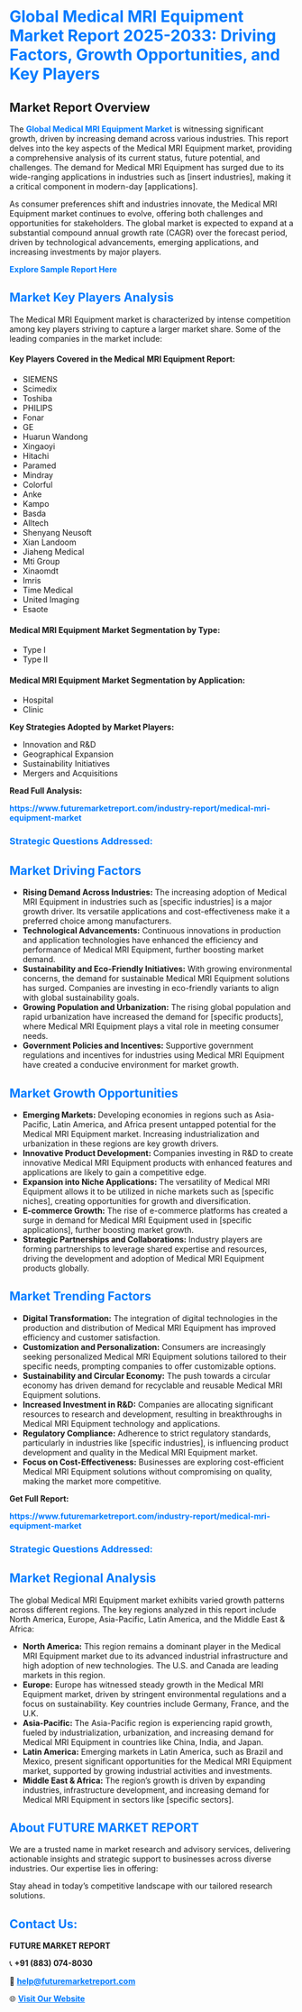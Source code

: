 <h1 style="color: #007BFF;">Global Medical MRI Equipment Market Report 2025-2033: Driving Factors, Growth Opportunities, and Key Players</h1>

<section id="overview">
<h2>Market Report Overview</h2>
<p>The <a href="https://www.futuremarketreport.com/industry-report/medical-mri-equipment-market" style="color: #007BFF; text-decoration: none;"><strong>Global Medical MRI Equipment Market</strong></a> is witnessing significant growth, driven by increasing demand across various industries. This report delves into the key aspects of the Medical MRI Equipment market, providing a comprehensive analysis of its current status, future potential, and challenges. The demand for Medical MRI Equipment has surged due to its wide-ranging applications in industries such as [insert industries], making it a critical component in modern-day [applications].</p>
<p>As consumer preferences shift and industries innovate, the Medical MRI Equipment market continues to evolve, offering both challenges and opportunities for stakeholders. The global market is expected to expand at a substantial compound annual growth rate (CAGR) over the forecast period, driven by technological advancements, emerging applications, and increasing investments by major players.</p>
</section>

<section id="overview">
<p><a href="https://www.futuremarketreport.com/request-sample/reportId=64627" style="color: #007BFF; text-decoration: none;"><strong>Explore Sample Report Here</strong></a></p>
</section>

<section id="key-players">
<h2 style="color: #007BFF;">Market Key Players Analysis</h2>
<p>The Medical MRI Equipment market is characterized by intense competition among key players striving to capture a larger market share. Some of the leading companies in the market include:</p>
<h4>Key Players Covered in the Medical MRI Equipment Report:</h4>
<ul><li>SIEMENS</li><li>Scimedix</li><li>Toshiba</li><li>PHILIPS</li><li>Fonar</li><li>GE</li><li>Huarun Wandong</li><li>Xingaoyi</li><li>Hitachi</li><li>Paramed</li><li>Mindray</li><li>Colorful</li><li>Anke</li><li>Kampo</li><li>Basda</li><li>Alltech</li><li>Shenyang Neusoft</li><li>Xian Landoom</li><li>Jiaheng Medical</li><li>Mti Group</li><li>Xinaomdt</li><li>Imris</li><li>Time Medical</li><li>United Imaging</li><li>Esaote</li></ul>
<h4>Medical MRI Equipment Market Segmentation by Type:</h4>
<ul><li>Type I</li><li>Type II</li></ul>

<h4>Medical MRI Equipment Market Segmentation by Application:</h4>
<ul><li>Hospital</li><li>Clinic</li></ul>
<p><strong>Key Strategies Adopted by Market Players:</strong></p>
<ul>
<li>Innovation and R&D</li>
<li>Geographical Expansion</li>
<li>Sustainability Initiatives</li>
<li>Mergers and Acquisitions</li>
</ul>
</section>

<section>
<p><strong>Read Full Analysis: </strong></p><a href="https://www.futuremarketreport.com/industry-report/medical-mri-equipment-market" style="color: #007BFF; text-decoration: none;"><strong>https://www.futuremarketreport.com/industry-report/medical-mri-equipment-market</strong></a>
<h3 style="color: #007BFF;">Strategic Questions Addressed:</h3>
</section>

<section id="driving-factors">
<h2 style="color: #007BFF;">Market Driving Factors</h2>
<ul>
<li><strong>Rising Demand Across Industries:</strong> The increasing adoption of Medical MRI Equipment in industries such as [specific industries] is a major growth driver. Its versatile applications and cost-effectiveness make it a preferred choice among manufacturers.</li>
<li><strong>Technological Advancements:</strong> Continuous innovations in production and application technologies have enhanced the efficiency and performance of Medical MRI Equipment, further boosting market demand.</li>
<li><strong>Sustainability and Eco-Friendly Initiatives:</strong> With growing environmental concerns, the demand for sustainable Medical MRI Equipment solutions has surged. Companies are investing in eco-friendly variants to align with global sustainability goals.</li>
<li><strong>Growing Population and Urbanization:</strong> The rising global population and rapid urbanization have increased the demand for [specific products], where Medical MRI Equipment plays a vital role in meeting consumer needs.</li>
<li><strong>Government Policies and Incentives:</strong> Supportive government regulations and incentives for industries using Medical MRI Equipment have created a conducive environment for market growth.</li>
</ul>
</section>

<section id="growth-opportunities">
<h2 style="color: #007BFF;">Market Growth Opportunities</h2>
<ul>
<li><strong>Emerging Markets:</strong> Developing economies in regions such as Asia-Pacific, Latin America, and Africa present untapped potential for the Medical MRI Equipment market. Increasing industrialization and urbanization in these regions are key growth drivers.</li>
<li><strong>Innovative Product Development:</strong> Companies investing in R&D to create innovative Medical MRI Equipment products with enhanced features and applications are likely to gain a competitive edge.</li>
<li><strong>Expansion into Niche Applications:</strong> The versatility of Medical MRI Equipment allows it to be utilized in niche markets such as [specific niches], creating opportunities for growth and diversification.</li>
<li><strong>E-commerce Growth:</strong> The rise of e-commerce platforms has created a surge in demand for Medical MRI Equipment used in [specific applications], further boosting market growth.</li>
<li><strong>Strategic Partnerships and Collaborations:</strong> Industry players are forming partnerships to leverage shared expertise and resources, driving the development and adoption of Medical MRI Equipment products globally.</li>
</ul>
</section>

<section id="trending-factors">
<h2 style="color: #007BFF;">Market Trending Factors</h2>
<ul>
<li><strong>Digital Transformation:</strong> The integration of digital technologies in the production and distribution of Medical MRI Equipment has improved efficiency and customer satisfaction.</li>
<li><strong>Customization and Personalization:</strong> Consumers are increasingly seeking personalized Medical MRI Equipment solutions tailored to their specific needs, prompting companies to offer customizable options.</li>
<li><strong>Sustainability and Circular Economy:</strong> The push towards a circular economy has driven demand for recyclable and reusable Medical MRI Equipment solutions.</li>
<li><strong>Increased Investment in R&D:</strong> Companies are allocating significant resources to research and development, resulting in breakthroughs in Medical MRI Equipment technology and applications.</li>
<li><strong>Regulatory Compliance:</strong> Adherence to strict regulatory standards, particularly in industries like [specific industries], is influencing product development and quality in the Medical MRI Equipment market.</li>
<li><strong>Focus on Cost-Effectiveness:</strong> Businesses are exploring cost-efficient Medical MRI Equipment solutions without compromising on quality, making the market more competitive.</li>
</ul>
</section>

<section>
<p><strong>Get Full Report: </strong></p><a href="https://www.futuremarketreport.com/industry-report/medical-mri-equipment-market" style="color: #007BFF; text-decoration: none;"><strong>https://www.futuremarketreport.com/industry-report/medical-mri-equipment-market</strong></a>
<h3 style="color: #007BFF;">Strategic Questions Addressed:</h3>
</section>


<section id="regional-analysis">
<h2 style="color: #007BFF;">Market Regional Analysis</h2>
<p>The global Medical MRI Equipment market exhibits varied growth patterns across different regions. The key regions analyzed in this report include North America, Europe, Asia-Pacific, Latin America, and the Middle East & Africa:</p>
<ul>
<li><strong>North America:</strong> This region remains a dominant player in the Medical MRI Equipment market due to its advanced industrial infrastructure and high adoption of new technologies. The U.S. and Canada are leading markets in this region.</li>
<li><strong>Europe:</strong> Europe has witnessed steady growth in the Medical MRI Equipment market, driven by stringent environmental regulations and a focus on sustainability. Key countries include Germany, France, and the U.K.</li>
<li><strong>Asia-Pacific:</strong> The Asia-Pacific region is experiencing rapid growth, fueled by industrialization, urbanization, and increasing demand for Medical MRI Equipment in countries like China, India, and Japan.</li>
<li><strong>Latin America:</strong> Emerging markets in Latin America, such as Brazil and Mexico, present significant opportunities for the Medical MRI Equipment market, supported by growing industrial activities and investments.</li>
<li><strong>Middle East & Africa:</strong> The region’s growth is driven by expanding industries, infrastructure development, and increasing demand for Medical MRI Equipment in sectors like [specific sectors].</li>
</ul>
</section>

<footer>
<h2 style="color: #007BFF;">About FUTURE MARKET REPORT</h2>
<p>We are a trusted name in market research and advisory services, delivering actionable insights and strategic support to businesses across diverse industries. Our expertise lies in offering:</p>

<p>Stay ahead in today’s competitive landscape with our tailored research solutions.</p>

<h2 style="color: #007BFF;">Contact Us:</h2>
<p><strong>FUTURE MARKET REPORT</strong></p>
<p>📞 <strong>+91 (883) 074-8030</strong></p>
<p>📧 <strong><a href="mailto:help@futuremarketreport.com" style="color: #007BFF;">help@futuremarketreport.com</a></strong></p>
<p>🌐 <strong><a href="https://www.futuremarketreport.com/" style="color: #007BFF;">Visit Our Website</a></strong></p>
</footer>